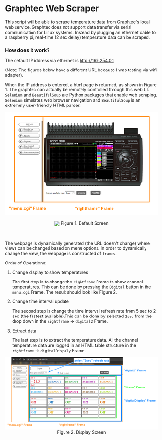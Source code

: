 # Graphtec Web Scraper

This script will be able to scrape temperature data from Graphtec's local web service. Graphtec does not support data transfer via serial communication for Linux systems. Instead by plugging an ethernet cable to a raspberry pi, real-time (2 sec delay) temperature data can be scraped.

### How does it work?

The default IP iddress via ethernet is http://169.254.0.1

(Note: The figures below have a different URL because I was testing via wifi adapter).

When the IP address is entered, a html page is returned, as shown in Figure 1. The graphtec can actually be remotely controlled through this web UI. `Selenium` and `BeautifulSoup` are Python packages that enable web scraping. `Selenium` simulates web browser navigation and `BeautifulSoup` is an extremely user-friendly HTML parser.

![Figure 1. Default Screen](img/mainScreen.png)

<center>
    <img src="https://bitbucket.org/plee-altect/graphtec_scraper/src/master/img/mainScreen.png" align=center>
    Figure 1. Default Screen
</center>
<br/>
<br/>

The webpage is dynamically generated (the URL doesn't change) where views can be changed based on menu options. In order to dynamically change the view, the webpage is constructed of `frames`.

Order of Operations:

1. Change display to show temperatures

   The first step is to change the `rightframe` Frame to show channel temperatures. This can be done by pressing the `Digital` button in the `menu.cgi` Frame. The result should look like Figure 2.

2. Change time interval update

   The second step is change the time interval refresh rate from 5 sec to 2 sec (the fastest available).This can be done by selected `2sec` from the drop down in the `rightframe` -> `digital2` Frame.

3. Extract data

   The last step is to extract the temperature data. All the channel temperature data are logged in an HTML table structure in the `rightframe` -> `digitalDispaly` Frame.

<center>
    <img src="img/displayScreen.png" align=center>
    Figure 2. Display Screen
</center>
